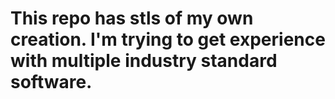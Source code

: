 # This repo has stls of my own creation. I'm trying to get experience with multiple industry standard software. #
